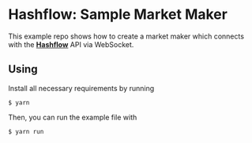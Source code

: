 # Hashflow: Sample Market Maker

This example repo shows how to create a market maker which connects with the [**Hashflow**](hashflow.com) API via WebSocket.

## Using
Install all necessary requirements by running
```
$ yarn
```

Then, you can run the example file with 
```
$ yarn run
```

